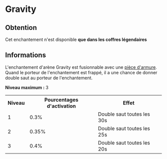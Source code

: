 # Gravity

## Obtention
Cet enchantement n'est disponible **que dans les coffres légendaires**

## Informations
L'enchantement d'arène Gravity est fusionnable avec une [pièce d'armure](https://histeria.fr/wiki/2-equipement).
Quand le porteur de l'enchantement est frappé, il a une chance de donner double saut au porteur de l'enchantement.

**Niveau maximum :** 3

<table>
  <tr>
    <th>Niveau</th>
    <th>Pourcentages d'activation</th>
    <th>Effet</th>
  </tr>
  <tr>
    <td>1</td>
    <td>0.3%</td>
    <td>Double saut toutes les 30s</td>
  </tr>
  <tr>
    <td>2</td>
    <td>0.35%</td>
    <td>Double saut toutes les 25s</td>
  </tr>
  <tr>
    <td>3</td>
    <td>0.4%</td>
    <td>Double saut toutes les 20s</td>
</table>